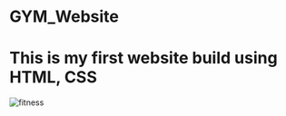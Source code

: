 # GYM_Website
# This is my first website build using HTML, CSS 

![fitness](https://user-images.githubusercontent.com/107067515/181777973-3ca639dc-c951-4019-a768-10847c90a419.PNG)
